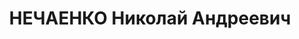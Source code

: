 ---
title: НЕЧАЕНКО Николай Андреевич
description: р. 1910, с. Драбів Драбівського р-ну Полтавської обл., українець, з селян,
  член ВКП(б), освіта початкова, начальник управління будинками Дніпропетровського
  гарнізону. 27.11.1937 звинувачений у належності до а/рад. змови, розстріляний 28.11.1937
  р. Реабілітований 29.08.1956 р.
---